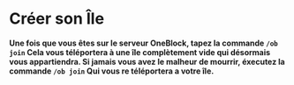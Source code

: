 # Créer son Île

**Une fois que vous êtes sur le serveur OneBlock, tapez la commande `/ob join` Cela vous téléportera à une île complètement vide qui désormais vous appartiendra. Si jamais vous avez le malheur de mourrir, éxecutez la commande `/ob join` Qui vous re téléportera a votre île.**

